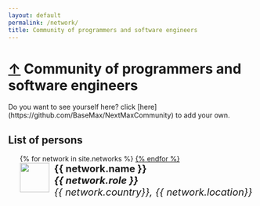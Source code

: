 ```yaml
---
layout: default
permalink: /network/
title: Community of programmers and software engineers
---
```


<h1>
	<a href="/">&uarr;</a>
	Community of programmers and software engineers
</h1>

<p>
Do you want to see yourself here? click [here](https://github.com/BaseMax/NextMaxCommunity) to add your own.
</p>

<style type="text/css">
ul.accounts li {
  float: left;
  width: 100%;
  list-style: none;
  margin-bottom: 10px;
}
ul.accounts li img {
  float: left;
  margin-right: 10px;
}
ul.accounts li div {
  float: left;
  font-size: 20px;
}
ul.accounts ul div * {
  font-size: initial;
}
ul.accounts h4, ul.accounts h5, ul.accounts h6 {
  padding: 0;
  margin: 0;
}
</style>

## List of persons

<ul class="accounts">
{% for network in site.networks %}
  <li>
    <a href="{{ network.url | relative_url }}">
    <img src="https://github.com/{{ network.github }}.png?size=80" width="60">
    <div>
      <h4>{{ network.name }}</h4>
      <h5>{{ network.role }}</h5>
      <h6>{{ network.country}}, {{ network.location}}</h6>
    </div>
  </li>
{% endfor %}
</ul>
